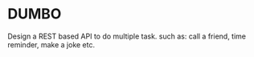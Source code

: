 # DUMBO
Design a REST based API to do multiple task. such as: call a friend, time reminder, make a joke etc.
